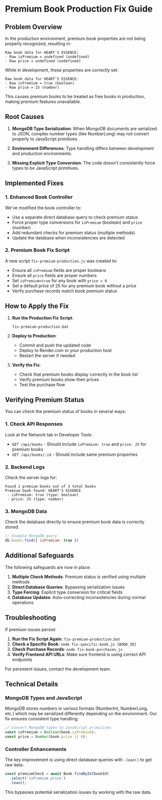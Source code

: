 # Premium Book Production Fix Guide

## Problem Overview

In the production environment, premium book properties are not being properly recognized, resulting in:

```
Raw book data for HEART'S ESSENCE:
- Raw isPremium = undefined (undefined)
- Raw price = undefined (undefined)
```

While in development, these properties are correctly set:

```
Raw book data for HEART'S ESSENCE:
- Raw isPremium = true (boolean)
- Raw price = 25 (number)
```

This causes premium books to be treated as free books in production, making premium features unavailable.

## Root Causes

1. **MongoDB Type Serialization**: When MongoDB documents are serialized to JSON, complex number types (like NumberLong) may not convert properly to JavaScript primitives.

2. **Environment Differences**: Type handling differs between development and production environments.

3. **Missing Explicit Type Conversion**: The code doesn't consistently force types to be JavaScript primitives.

## Implemented Fixes

### 1. Enhanced Book Controller

We've modified the book controller to:

- Use a separate direct database query to check premium status
- Force proper type conversions for `isPremium` (boolean) and `price` (number)
- Add redundant checks for premium status (multiple methods)
- Update the database when inconsistencies are detected

### 2. Premium Book Fix Script

A new script `fix-premium-production.js` was created to:

- Ensure all `isPremium` fields are proper booleans
- Ensure all `price` fields are proper numbers
- Set `isPremium=true` for any book with `price > 0`
- Set a default price of 25 for any premium book without a price
- Verify purchase records match book premium status

## How to Apply the Fix

1. **Run the Production Fix Script**:
   ```
   fix-premium-production.bat
   ```

2. **Deploy to Production**:
   - Commit and push the updated code
   - Deploy to Render.com or your production host
   - Restart the server if needed

3. **Verify the Fix**:
   - Check that premium books display correctly in the book list
   - Verify premium books show their prices
   - Test the purchase flow

## Verifying Premium Status

You can check the premium status of books in several ways:

### 1. Check API Responses

Look at the Network tab in Developer Tools:
- `GET /api/books` - Should include `isPremium: true` and `price: 25` for premium books
- `GET /api/books/:id` - Should include same premium properties

### 2. Backend Logs

Check the server logs for:
```
Found 1 premium books out of 3 total books
Premium book found: HEART'S ESSENCE
 - isPremium: true (type: boolean)
 - price: 25 (type: number)
```

### 3. MongoDB Data

Check the database directly to ensure premium book data is correctly stored:

```javascript
// Example MongoDB query
db.books.find({ isPremium: true })
```

## Additional Safeguards

The following safeguards are now in place:

1. **Multiple Check Methods**: Premium status is verified using multiple methods
2. **Direct Database Queries**: Bypassing serialization issues
3. **Type Forcing**: Explicit type conversion for critical fields 
4. **Database Updates**: Auto-correcting inconsistencies during normal operations

## Troubleshooting

If premium issues persist:

1. **Run the Fix Script Again**: `fix-premium-production.bat`
2. **Check a Specific Book**: `node fix-specific-book.js [BOOK_ID]` 
3. **Check Purchase Records**: `node fix-book-purchases.js`
4. **Verify Frontend API URLs**: Make sure frontend is using correct API endpoints

For persistent issues, contact the development team.

## Technical Details

### MongoDB Types and JavaScript

MongoDB stores numbers in various formats (NumberInt, NumberLong, etc.) which may be serialized differently depending on the environment. Our fix ensures consistent type handling:

```javascript
// Convert MongoDB types to JavaScript primitives
const isPremium = Boolean(book.isPremium);
const price = Number(book.price || 0);
```

### Controller Enhancements

The key improvement is using direct database queries with `.lean()` to get raw data:

```javascript
const premiumCheck = await Book.findById(bookId)
  .select('isPremium price')
  .lean();
```

This bypasses potential serialization issues by working with the raw data. 